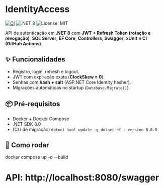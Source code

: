 # IdentityAccess
[![CI](https://img.shields.io/github/actions/workflow/status/Fabianoo17/IdentityAccess/.github/workflows/ci.yml?branch=main)](#)
![.NET 8](https://img.shields.io/badge/.NET-8.0-512BD4)
![License: MIT](https://img.shields.io/badge/License-MIT-yellow.svg)

API de autenticação em **.NET 8** com **JWT + Refresh Token (rotação e revogação)**, **SQL Server**, **EF Core**, **Controllers**, **Swagger**, **xUnit** e **CI (GitHub Actions)**.

## ✨ Funcionalidades
- Registro, login, refresh e logout.
- JWT com expiração exata (**ClockSkew = 0**).
- Senhas com **hash + salt** (ASP.NET Core Identity hasher).
- Migrações automáticas no startup (`Database.Migrate()`).

## 📦 Pré‑requisitos
- Docker + Docker Compose
- .NET SDK 8.0
- (CLI de migração) `dotnet tool update -g dotnet-ef --version 8.0.8`

## 🚀 Como rodar

docker compose up -d --build
# API: http://localhost:8080/swagger


